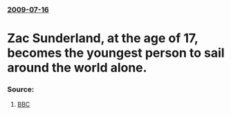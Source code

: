 ### [2009-07-16](/news/2009/07/16/index.md)

#  Zac Sunderland, at the age of 17, becomes the youngest person to sail around the world alone. 




### Source:

1. [BBC](http://news.bbc.co.uk/2/hi/americas/8155006.stm)
